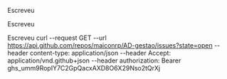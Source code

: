 











Escreveu

Escreveu

Escreveu
curl --request GET --url https://api.github.com/repos/maiconrp/AD-gestao/issues?state=open --header content-type: application/json --header Accept: application/vnd.github+json --header authorization: Bearer ghs_umm9RopIY7C2GpQacxAXD8O6X29Nso2tQrXj
